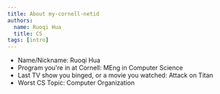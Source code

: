 ```yaml
---
title: About my-cornell-netid
authors:
  name: Ruoqi Hua
  title: CS
tags: [intro]
---
```


- Name/Nickname: Ruoqi Hua
- Program you're in at Cornell: MEng in Computer Science
- Last TV show you binged, or a movie you watched: Attack on Titan
- Worst CS Topic: Computer Organization
